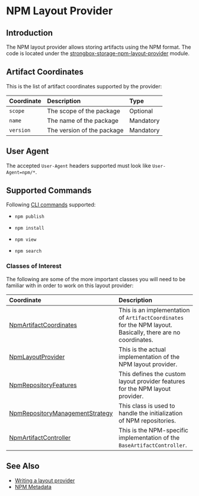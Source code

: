# NPM Layout Provider

## Introduction

The NPM layout provider allows storing artifacts using the NPM format.
The code is located under the [strongbox-storage-npm-layout-provider] module.

## Artifact Coordinates

This is the list of artifact coordinates supported by the provider:

| Coordinate   | Description                | Type      |
|:-------------|:---------------------------|:----------|
| `scope`      | The scope of the package   | Optional  |
| `name`       | The name of the package    | Mandatory |
| `version`    | The version of the package | Mandatory |

## User Agent

The accepted `User-Agent` headers supported must look like `User-Agent=npm/*`.

## Supported Commands

Following [CLI commands](https://docs.npmjs.com/cli/npm) supported:

- `npm publish`

- `npm install`

- `npm view` 

- `npm search` 

### Classes of Interest

The following are some of the more important classes you will need to be familiar with in order to work on this layout provider:

| Coordinate   | Description |
|:-------------|:------------|
| [NpmArtifactCoordinates] | This is an implementation of `ArtifactCoordinates` for the NPM layout. Basically, there are no coordinates. |
| [NpmLayoutProvider] | This is the actual implementation of the NPM layout provider. |
| [NpmRepositoryFeatures] | This defines the custom layout provider features for the NPM layout provider. |
| [NpmRepositoryManagementStrategy] | This class is used to handle the initialization of NPM repositories. |
| [NpmArtifactController] | This is the NPM-specific implementation of the `BaseArtifactController`. |

## See Also
* [Writing a layout provider]
* [NPM Metadata]

[Writing a layout provider]: ./how-to-implement-your-own-repository-format.md
[strongbox-storage-npm-layout-provider]: https://github.com/strongbox/strongbox/tree/master/strongbox-storage/strongbox-storage-layout-providers/strongbox-storage-npm-layout-provider
[NpmArtifactCoordinates]: https://github.com/strongbox/strongbox/blob/master/strongbox-storage/strongbox-storage-layout-providers/strongbox-storage-npm-layout-provider/src/main/java/org/carlspring/strongbox/artifact/coordinates/NpmArtifactCoordinates.java
[NpmLayoutProvider]: https://github.com/strongbox/strongbox/blob/master/strongbox-storage/strongbox-storage-layout-providers/strongbox-storage-npm-layout-provider/src/main/java/org/carlspring/strongbox/providers/layout/NpmLayoutProvider.java
[NpmRepositoryFeatures]: https://github.com/strongbox/strongbox/blob/master/strongbox-storage/strongbox-storage-layout-providers/strongbox-storage-npm-layout-provider/src/main/java/org/carlspring/strongbox/repository/NpmRepositoryFeatures.java
[NpmRepositoryManagementStrategy]: https://github.com/strongbox/strongbox/blob/master/strongbox-storage/strongbox-storage-layout-providers/strongbox-storage-npm-layout-provider/src/main/java/org/carlspring/strongbox/repository/NpmRepositoryManagementStrategy.java
[NpmArtifactController]: https://github.com/strongbox/strongbox/blob/e8beb1f7b97483355f55045c8947decdc1b1c26b/strongbox-web-core/src/main/java/org/carlspring/strongbox/controllers/layout/npm/NpmArtifactController.java
[NPM Metadata]: ../metadata/npm-metadata.md
